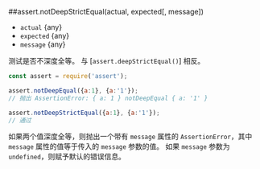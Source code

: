 ##assert.notDeepStrictEqual(actual, expected[, message])
* `actual` {any}   
* `expected` {any}   
* `message` {any}   

测试是否不深度全等。
与 [`assert.deepStrictEqual()`] 相反。

```js
const assert = require('assert');

assert.notDeepEqual({a:1}, {a:'1'});
// 抛出 AssertionError: { a: 1 } notDeepEqual { a: '1' }

assert.notDeepStrictEqual({a:1}, {a:'1'});
// 通过
```

如果两个值深度全等，则抛出一个带有 `message` 属性的 `AssertionError`，其中 `message` 属性的值等于传入的 `message` 参数的值。
如果 `message` 参数为 `undefined`，则赋予默认的错误信息。

